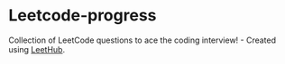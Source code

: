 # Leetcode-progress
Collection of LeetCode questions to ace the coding interview! - Created using [LeetHub](https://github.com/QasimWani/LeetHub).
